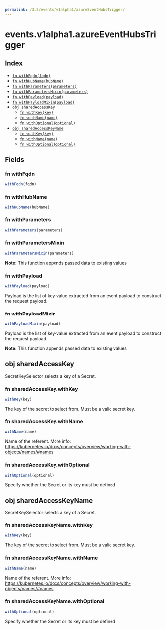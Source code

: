 ```yaml
---
permalink: /3.2/events/v1alpha1/azureEventHubsTrigger/
---
```


# events.v1alpha1.azureEventHubsTrigger



## Index

* [`fn withFqdn(fqdn)`](#fn-withfqdn)
* [`fn withHubName(hubName)`](#fn-withhubname)
* [`fn withParameters(parameters)`](#fn-withparameters)
* [`fn withParametersMixin(parameters)`](#fn-withparametersmixin)
* [`fn withPayload(payload)`](#fn-withpayload)
* [`fn withPayloadMixin(payload)`](#fn-withpayloadmixin)
* [`obj sharedAccessKey`](#obj-sharedaccesskey)
  * [`fn withKey(key)`](#fn-sharedaccesskeywithkey)
  * [`fn withName(name)`](#fn-sharedaccesskeywithname)
  * [`fn withOptional(optional)`](#fn-sharedaccesskeywithoptional)
* [`obj sharedAccessKeyName`](#obj-sharedaccesskeyname)
  * [`fn withKey(key)`](#fn-sharedaccesskeynamewithkey)
  * [`fn withName(name)`](#fn-sharedaccesskeynamewithname)
  * [`fn withOptional(optional)`](#fn-sharedaccesskeynamewithoptional)

## Fields

### fn withFqdn

```ts
withFqdn(fqdn)
```



### fn withHubName

```ts
withHubName(hubName)
```



### fn withParameters

```ts
withParameters(parameters)
```



### fn withParametersMixin

```ts
withParametersMixin(parameters)
```



**Note:** This function appends passed data to existing values

### fn withPayload

```ts
withPayload(payload)
```

Payload is the list of key-value extracted from an event payload to construct the request payload.

### fn withPayloadMixin

```ts
withPayloadMixin(payload)
```

Payload is the list of key-value extracted from an event payload to construct the request payload.

**Note:** This function appends passed data to existing values

## obj sharedAccessKey

SecretKeySelector selects a key of a Secret.

### fn sharedAccessKey.withKey

```ts
withKey(key)
```

The key of the secret to select from.  Must be a valid secret key.

### fn sharedAccessKey.withName

```ts
withName(name)
```

Name of the referent. More info: https://kubernetes.io/docs/concepts/overview/working-with-objects/names/#names

### fn sharedAccessKey.withOptional

```ts
withOptional(optional)
```

Specify whether the Secret or its key must be defined

## obj sharedAccessKeyName

SecretKeySelector selects a key of a Secret.

### fn sharedAccessKeyName.withKey

```ts
withKey(key)
```

The key of the secret to select from.  Must be a valid secret key.

### fn sharedAccessKeyName.withName

```ts
withName(name)
```

Name of the referent. More info: https://kubernetes.io/docs/concepts/overview/working-with-objects/names/#names

### fn sharedAccessKeyName.withOptional

```ts
withOptional(optional)
```

Specify whether the Secret or its key must be defined